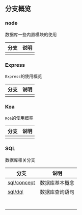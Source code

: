 ## 分支概览

### node

数据库一些内置模块的使用

| 分支 | 说明 |
| ---- | ---- |
|      |      |



### Express

`Express`的使用概览

| 分支 | 说明 |
| ---- | ---- |
|      |      |



### Koa

`Koa`的使用概率

| 分支 | 说明 |
| ---- | ---- |
|      |      |





### SQL

数据库相关分支

| 分支          | 说明           |
| ------------- | -------------- |
| [sql/concept](https://github.com/coder-klaus/node-tutorial/tree/sql/concept) | 数据库基本概念 |
| [sql/dql](https://github.com/coder-klaus/node-tutorial/tree/sql/dql)           |     数据库查询语句           |
|               |                |
|               |                |
|               |                |
|               |                |
|               |                |
|               |                |
|               |                |

